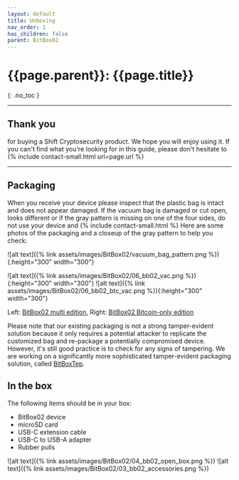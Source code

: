 ```yaml
---
layout: default
title: Unboxing
nav_order: 1
has_children: false
parent: BitBox02
---
```


# {{page.parent}}: {{page.title}}
{: .no_toc }

---

## Thank you

for buying a Shift Cryptosecurity product. We hope you will enjoy using it. If you can't find what you're looking for in this guide, please don't hesitate to {% include contact-small.html url=page.url %}

---

## Packaging

When you receive your device please inspect that the plastic bag is intact and does not appear damaged. If the vacuum bag is damaged or cut open, looks different or if the gray pattern is missing on one of the four sides, do not use your device and {% include contact-small.html %}
Here are some photos of the packaging and a closeup of the gray pattern to help you check:


![alt text]({% link assets/images/BitBox02/vacuum_bag_pattern.png %}){:height="300" width="300"}

![alt text]({% link assets/images/BitBox02/06_bb02_vac.png %}){:height="300" width="300"}
![alt text]({% link assets/images/BitBox02/06_bb02_btc_vac.png %}){:height="300" width="300"}

Left: [BitBox02 multi edition](https://shiftcrypto.ch/bitbox02/), Right: [BitBox02 Bitcoin-only edition](https://shiftcrypto.ch/bitbox02/)

Please note that our existing packaging is not a strong tamper-evident solution because it only requires a potential attacker to replicate the customized bag and re-package a potentially compromised device. However, it's still good practice is to check for any signs of tampering. We are working on a significantly more sophisticated tamper-evident packaging solution, called [BitBoxTep](https://tep.shiftcrypto.ch/).



## In the box

The following items should be in your box:
* BitBox02 device
* microSD card
* USB-C extension cable
* USB-C to USB-A adapter
* Rubber pulls

![alt text]({% link assets/images/BitBox02/04_bb02_open_box.png %})
![alt text]({% link assets/images/BitBox02/03_bb02_accessories.png %})
